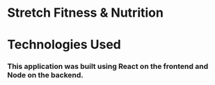 # Stretch Fitness & Nutrition

# Technologies Used
### This application was built using React on the frontend and Node on the backend.
